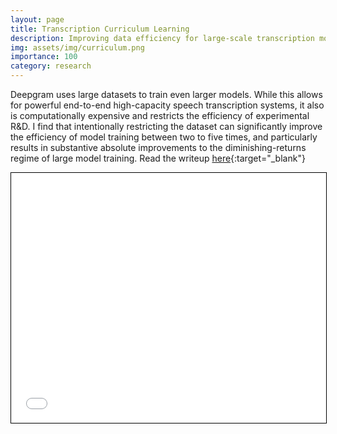 ```yaml
---
layout: page
title: Transcription Curriculum Learning
description: Improving data efficiency for large-scale transcription model training
img: assets/img/curriculum.png
importance: 100
category: research
---
```


Deepgram uses large datasets to train even larger models. While this allows for powerful end-to-end high-capacity speech transcription systems, it also is computationally expensive and restricts the efficiency of experimental R&D. I find that intentionally restricting the dataset can significantly improve the efficiency of model training between two to five times, and particularly results in substantive absolute improvements to the diminishing-returns regime of large model training.
Read the writeup [here](https://andre-ye.github.io/assets/pdf/Curriculum_Learning_Deepgram_Final.pdf){:target="_blank"}

<iframe src="/assets/pdf/Curriculum_Learning_Deepgram_Final.pdf" width="100%" height="400" style="border:1px solid black;"></iframe>